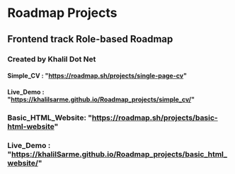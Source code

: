 <!-- @format -->

# Roadmap Projects

## Frontend track Role-based Roadmap

### Created by Khalil Dot Net

#### Simple_CV : "https://roadmap.sh/projects/single-page-cv"

#### Live_Demo : "https://khalilsarme.github.io/Roadmap_projects/simple_cv/"

### Basic_HTML_Website: "https://roadmap.sh/projects/basic-html-website"

### Live_Demo : "https://khalilSarme.github.io/Roadmap_projects/basic_html_website/"

